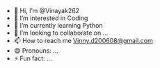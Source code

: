 - 👋 Hi, I’m @Vinayak262
- 👀 I’m interested in Coding
- 🌱 I’m currently learning Python
- 💞️ I’m looking to collaborate on ...
- 📫 How to reach me Vinny.d200608@gmail.com
- 😄 Pronouns: ...
- ⚡ Fun fact: ...

<!---
Vinayak262/Vinayak262 is a ✨ special ✨ repository because its `README.md` (this file) appears on your GitHub profile.
You can click the Preview link to take a look at your changes.
--->
